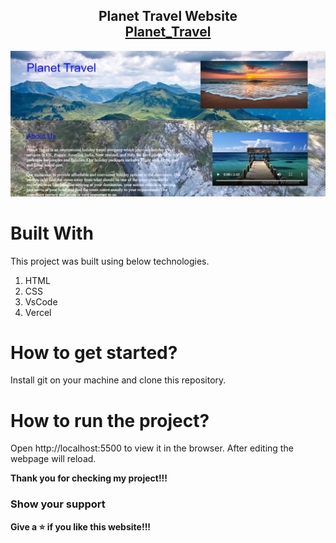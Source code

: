 <h2 align="center">
  Planet Travel Website <br/>
  <a href="https://geminipizza.vercel.app/" target="">Planet_Travel</a>
</h2>

<div align="center">
  
 <img alt="Demo" src="./images/content/Planet Travel.PNG" />

</div>

# Built With

This project was built using below technologies.

1. HTML
2. CSS
3. VsCode
4. Vercel

# How to get started?

Install git on your machine and clone this repository.

# How to run the project?

Open http://localhost:5500 to view it in the browser. After editing the webpage will reload.


**Thank you for checking my project!!!**

### Show your support

**Give a ⭐ if you like this website!!!**

